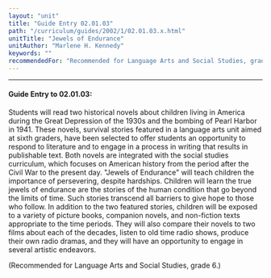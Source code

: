 ```yaml
---
layout: "unit"
title: "Guide Entry 02.01.03"
path: "/curriculum/guides/2002/1/02.01.03.x.html"
unitTitle: "Jewels of Endurance"
unitAuthor: "Marlene H. Kennedy"
keywords: ""
recommendedFor: "Recommended for Language Arts and Social Studies, grade 6."
---
```

<body>
<hr/>
<h4>
Guide Entry to 02.01.03:
</h4>
<p>
Students will read two historical novels about children living in America during the Great Depression of the 1930s and the bombing of Pearl Harbor in 1941.  These novels, survival stories featured in a language arts unit aimed at sixth graders, have been selected to offer students an opportunity to respond to literature and to engage in a process in writing that results in publishable text.  Both novels are integrated with the social studies curriculum, which focuses on American history from the period after the Civil War to the present day.  "Jewels of Endurance" will teach children the importance of persevering, despite hardships.  Children will learn the true jewels of endurance are the stories of the human condition that go beyond the limits of time.  Such stories transcend all barriers to give hope to those who follow.  In addition to the two featured stories, children will be exposed to a variety of picture books, companion novels, and non-fiction texts appropriate to the time periods.  They will also compare their novels to two films about each of the decades, listen to old time radio shows, produce their own radio dramas, and they will have an opportunity to engage in several artistic endeavors.
</p>
<p>
(Recommended for Language Arts and Social Studies, grade 6.)
</p>
</body>
